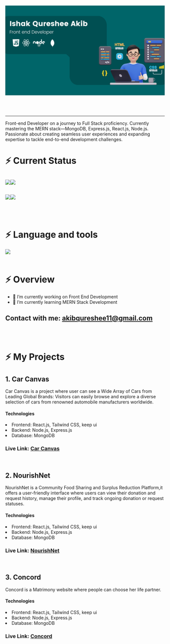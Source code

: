 




![The San Juan Mountains are beautiful!](https://raw.githubusercontent.com/IshakQuresheeAkib/IshakQuresheeAkib/main/images/banner.png)

<br>
<br>
<hr>

Front-end Developer on a journey to Full Stack proficiency. Currently mastering the MERN stack—MongoDB, Express.js, React.js, Node.js. Passionate about creating seamless user experiences and expanding expertise to tackle end-to-end development challenges.

# ⚡ Current Status



<div style='display:flex;'>

![](http://github-profile-summary-cards.vercel.app/api/cards/repos-per-language?username=IshakQuresheeAkib&theme=ayu_mirage)

![](http://github-profile-summary-cards.vercel.app/api/cards/stats?username=IshakQuresheeAkib&theme=ayu_mirage) 
  
</div>

<div style='display:flex;'>

![](http://github-profile-summary-cards.vercel.app/api/cards/productive-time?username=IshakQuresheeAkib&theme=ayu_mirage&utcOffset=8)

![](http://github-profile-summary-cards.vercel.app/api/cards/most-commit-language?username=IshakQuresheeAkib&theme=ayu_mirage)
  
</div>



<br>
<br>

# ⚡ Language and tools


  <a href="https://skillicons.dev">
    <img src="https://skillicons.dev/icons?i=html,css,tailwind,javascript,react,git,github,firebase,nodejs,expressjs,mongodb" />
  </a>


<br>
<br>

# ⚡ Overview

- 🔭 I’m currently working on Front End Development
- 🌱 I’m currently learning MERN Stack Development
## Contact with me: <akibqureshee11@gmail.com>

<br>
<br>

# ⚡ My Projects

## 1. Car Canvas

Car Canvas is a project where user can see a Wide Array of Cars from Leading Global Brands: Visitors can easily browse and explore a diverse selection of cars from renowned automobile manufacturers worldwide.

#### Technologies
<li>Frontend: React.js, Tailwind CSS, keep ui
<li>Backend: Node.js, Express.js
<li>Database: MongoDB

### Live Link: [Car Canvas](https://car-canvas.web.app "Car Canvas Client side") 

<br>

## 2. NourishNet

NourishNet is a Community Food Sharing and Surplus Reduction Platform,it offers a user-friendly interface where users can view their donation and request history, manage their profile, and track ongoing donation or request statuses.
 

#### Technologies
<li>Frontend: React.js, Tailwind CSS, keep ui
<li>Backend: Node.js, Express.js
<li>Database: MongoDB

### Live Link: [NourishNet](https://nourish-net.web.app/ "NourishNet Client side") 

<br>

## 3. Concord

Concord is a Matrimony website where people can choose her
life partner.

#### Technologies
<li>Frontend: React.js, Tailwind CSS, keep ui
<li>Backend: Node.js, Express.js
<li>Database: MongoDB

### Live Link: [Concord](https://assignment-12-847d7.web.app "Concord Client side") 

<br>
